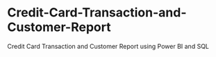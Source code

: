 # Credit-Card-Transaction-and-Customer-Report
Credit Card Transaction and Customer Report using Power BI and SQL
